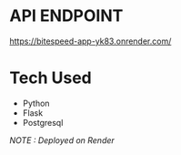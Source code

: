 # API ENDPOINT
https://bitespeed-app-yk83.onrender.com/

# Tech Used
- Python
- Flask
- Postgresql

*NOTE : Deployed on Render*
